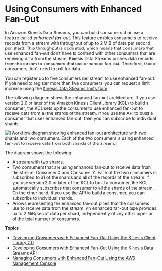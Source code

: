 # Using Consumers with Enhanced Fan\-Out<a name="introduction-to-enhanced-consumers"></a>

In Amazon Kinesis Data Streams, you can build consumers that use a feature called *enhanced fan\-out*\. This feature enables consumers to receive records from a stream with throughput of up to 2 MiB of data per second per shard\. This throughput is dedicated, which means that consumers that use enhanced fan\-out don't have to contend with other consumers that are receiving data from the stream\. Kinesis Data Streams pushes data records from the stream to consumers that use enhanced fan\-out\. Therefore, these consumers don't need to poll for data\.

You can register up to five consumers per stream to use enhanced fan\-out\. If you need to register more than five consumers, you can request a limit increase using the [Kinesis Data Streams limits form](https://console.aws.amazon.com/support/v1?#/)\. 

The following diagram shows the enhanced fan\-out architecture\. If you use version 2\.0 or later of the Amazon Kinesis Client Library \(KCL\) to build a consumer, the KCL sets up the consumer to use enhanced fan\-out to receive data from all the shards of the stream\. If you use the API to build a consumer that uses enhanced fan\-out, then you can subscribe to individual shards\.

![\[Workflow diagram showing enhanced fan-out architecture with two shards and two consumers. Each of the two consumers is using enhanced fan-out to receive data from both shards of the stream.\]](http://docs.aws.amazon.com/streams/latest/dev/images/enhanced_fan-out.png)

The diagram shows the following: 
+ A stream with two shards\.
+ Two consumers that are using enhanced fan\-out to receive data from the stream: Consumer X and Consumer Y\. Each of the two consumers is subscribed to all of the shards and all of the records of the stream\. If you use version 2\.0 or later of the KCL to build a consumer, the KCL automatically subscribes that consumer to all the shards of the stream\. On the other hand, if you use the API to build a consumer, you can subscribe to individual shards\. 
+ Arrows representing the enhanced fan\-out pipes that the consumers use to receive data from the stream\. An enhanced fan\-out pipe provides up to 2 MiB/sec of data per shard, independently of any other pipes or of the total number of consumers\.

**Topics**
+ [Developing Consumers with Enhanced Fan\-Out Using the Kinesis Client Library 2\.0](building-enhanced-consumers-kcl.md)
+ [Developing Consumers with Enhanced Fan\-Out Using the Kinesis Data Streams API](building-enhanced-consumers-api.md)
+ [Managing Consumers with Enhanced Fan\-Out Using the AWS Management Console](building-enhanced-consumers-console.md)